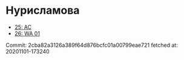 # Нурисламова
- [25: AC](25.md)
- [26: WA 01](26.md)

Commit: 2cba82a3126a389f64d876bcfc01a00799eae721
 fetched at: 20201101-173240
